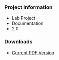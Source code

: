 ### Project Information
* Lab Project
* Documentation
* 2.0

### Downloads
* [Current PDF Version](/www-pdf-archive/File:OWASP_Code_Review_Guide_v2.pdf)
